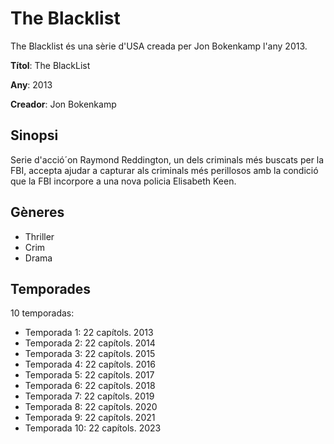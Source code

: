 # The Blacklist
The Blacklist és una sèrie d'USA creada per Jon Bokenkamp l'any 2013.

__Títol__: The BlackList

__Any__: 2013

__Creador__: Jon Bokenkamp


## Sinopsi
Serie d'acció´on Raymond Reddington, un dels criminals més buscats per la FBI, accepta ajudar a capturar als criminals més perillosos amb la condició que la FBI incorpore a una nova policia Elisabeth Keen.

## Gèneres
- Thriller
- Crim
- Drama

## Temporades
10 temporadas:
- Temporada 1: 22 capítols. 2013
- Temporada 2: 22 capítols. 2014
- Temporada 3: 22 capítols. 2015
- Temporada 4: 22 capítols. 2016
- Temporada 5: 22 capítols. 2017
- Temporada 6: 22 capítols. 2018
- Temporada 7: 22 capítols. 2019
- Temporada 8: 22 capítols. 2020
- Temporada 9: 22 capítols. 2021
- Temporada 10: 22 capítols. 2023
